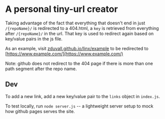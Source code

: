# A personal tiny-url creator

Taking advantage of the fact that everything that doesn't end in just `/{repoName}/` is redirected to a 404.html, a `key` is retrieved from everything after `/{repoName}/` in the url. That key is used to redirect again based on key/value pairs in the js file.

As an example, visit [zduvall.github.io/linx/example](https://zduvall.github.io/linx/example) to be redirected to [https://www.example.com/](https://www.example.com/)

Note: github does not redirect to the 404 page if there is more than one path segment after the repo name.

## Dev

To add a new link, add a new key/value pair to the `links` object in `index.js`.

To test locally, run `node server.js` -- a lightweight server setup to mock how github pages serves the site.
